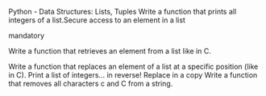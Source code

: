 Python - Data Structures: Lists, Tuples
Write a function that prints all integers of a list.Secure access to an element in a list

mandatory

Write a function that retrieves an element from a list like in C.

Write a function that replaces an element of a list at a specific position (like in C).
Print a list of integers... in reverse!
Replace in a copy
Write a function that removes all characters c and C from a string.

